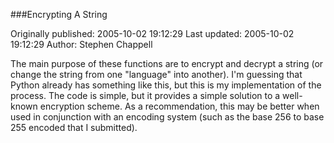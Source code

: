 ###Encrypting A String

Originally published: 2005-10-02 19:12:29
Last updated: 2005-10-02 19:12:29
Author: Stephen Chappell

The main purpose of these functions are to encrypt and decrypt a string (or change the string from one "language" into another). I'm guessing that Python already has something like this, but this is my implementation of the process. The code is simple, but it provides a simple solution to a well-known encryption scheme. As a recommendation, this may be better when used in conjunction with an encoding system (such as the base 256 to base 255 encoded that I submitted).